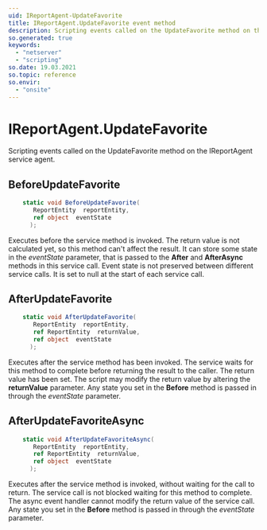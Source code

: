 ```yaml
---
uid: IReportAgent-UpdateFavorite
title: IReportAgent.UpdateFavorite event method
description: Scripting events called on the UpdateFavorite method on the IReportAgent service agent.
so.generated: true
keywords:
  - "netserver"
  - "scripting"
so.date: 19.03.2021
so.topic: reference
so.envir:
  - "onsite"
---
```

# IReportAgent.UpdateFavorite

Scripting events called on the <see cref='M:SuperOffice.CRM.Services.IReportAgent.UpdateFavorite'>UpdateFavorite</see> method on the <see cref='IReportAgent'>IReportAgent</see>  service agent.

## BeforeUpdateFavorite
```cs
    static void BeforeUpdateFavorite(
       ReportEntity  reportEntity,
       ref object  eventState
      );
```
Executes before the service method is invoked.
The return value is not calculated yet, so this method can't affect the result.
It can store some state in the *eventState* parameter, that is passed to the **After** and **AfterAsync** methods in this service call.
Event state is not preserved between different service calls. It is set to null at the start of each service call.
## AfterUpdateFavorite
```cs
    static void AfterUpdateFavorite(
       ReportEntity  reportEntity,
       ref ReportEntity  returnValue,
       ref object  eventState
      );
```
Executes after the service method has been invoked. The service waits for this method to complete before returning the result to the caller.
The return value has been set. The script may modify the return value by altering the **returnValue** parameter.
Any state you set in the **Before** method is passed in through the *eventState* parameter.
## AfterUpdateFavoriteAsync
```cs
    static void AfterUpdateFavoriteAsync(
       ReportEntity  reportEntity,
       ref ReportEntity  returnValue,
       ref object  eventState
      );
```
Executes after the service method is invoked, without waiting for the call to return.
The service call is not blocked waiting for this method to complete.
The async event handler cannot modify the return value of the service call.
Any state you set in the **Before** method is passed in through the *eventState* parameter.

